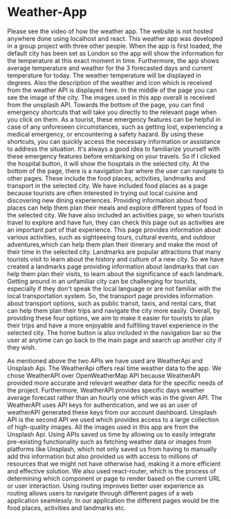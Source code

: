 # Weather-App

Please see the video of how the weather app. The website is not hosted anywhere done using localhost and react. This weather app was developed in a group project with three other people. When the app is first loaded, the default city has been set as London so the app will show the information for the temperature at this exact moment in time. Furthermore, the app shows average temperature and weather for the 3 forecasted days and current temperature for today. 
 The weather temperature will be displayed in degrees. Also the description of the weather and icon which is received from the weather API is displayed here. In the middle of the page you can see the image of the city. The images used in this app overall is received from the unsplash API. Towards the bottom of the page, you can find emergency shortcuts that will take you directly to the relevant page when you click on them. As a tourist, these emergency features can be helpful in case of any unforeseen circumstances, such as getting lost, experiencing a medical emergency, or encountering a safety hazard. By using these shortcuts, you can quickly access the necessary information or assistance to address the situation. It's always a good idea to familiarize yourself with these emergency features before embarking on your travels. So if I clicked the hospital button, it will show the hospitals in the selected city. At the bottom of the page, there is a navigation bar where the user can navigate to other pages. These include the food places, activities, landmarks and transport in the selected city.  We have included food places as a page because tourists are often interested in trying out local cuisine and discovering new dining experiences. Providing information about food places can help them plan their meals and explore different types of food in the selected city. We have also included an activities page, so when tourists travel to explore and have fun, they can check this page out as activities are an important part of that experience. This page provides information about various activities, such as sightseeing tours, cultural events, and outdoor adventures,which  can help them plan their itinerary and make the most of their time in the selected city. Landmarks are popular attractions that many tourists visit to learn about the history and culture of a new city. So we have created a landmarks page providing information about landmarks that can help them plan their visits, to learn about the significance of each landmark. Getting around in an unfamiliar city can be challenging for tourists, especially if they don't speak the local language or are not familiar with the local transportation system. So, the transport page provides information about transport options, such as public transit, taxis, and rental cars, that can help them plan their trips and navigate the city more easily. Overall, by providing these four options, we aim to make it easier for tourists to plan their trips and have a more enjoyable and fulfilling travel experience in the selected city. The home button is also included in the navigation bar so the user at anytime can go back to the main page and search up another city if they wish. 

As mentioned above the two APIs we have used are WeatherApi and Unsplash Api. The WeatherApi offers real time weather data to the app. We chose WeatherAPI over OpenWeatherMap API because WeatherAPI provided more accurate and relevant weather data for the specific needs of the project. Furthermore, WeatherAPI provides specific days weather average forecast rather than an hourly one which was in the given API. The WeatherAPI uses API keys for authentication, and we as an user of weatherAPI generated these keys from our account dashboard. Unsplash API is the second API we used which provides access to a large collection of high-quality images. All the images used in this app are from the Unsplash Api. Using APIs saved us time by allowing us to easily integrate pre-existing functionality such as fetching weather data or images from platforms like Unsplash, which not only saved us from having to manually add this information but also provided us with access to millions of resources that we might not have otherwise had, making it a more efficient and effective solution. We also used react-router, which is the process of determining which component or page to render based on the current URL or user interaction. Using routing improves better user experience as routing allows users to navigate through different pages of a web application seamlessly. In our application the different pages would be the food places, activities and landmarks etc.  
